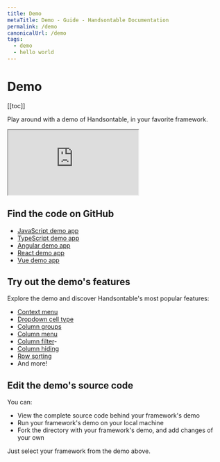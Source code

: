 ```yaml
---
title: Demo
metaTitle: Demo - Guide - Handsontable Documentation
permalink: /demo
canonicalUrl: /demo
tags:
  - demo
  - hello world
---
```


# Demo

[[toc]]

Play around with a demo of Handsontable, in your favorite framework.

<div class="example-container"><iframe
    src="https://handsontable.github.io/handsontable/examples/12.1.0/docs/js/demo/"
    allow="accelerometer; ambient-light-sensor; camera; encrypted-media; geolocation; gyroscope; hid; microphone;
      midi; payment; usb; vr; xr-spatial-tracking"
    sandbox="allow-forms allow-modals allow-popups allow-presentation allow-same-origin allow-scripts"
  ></iframe></div>

## Find the code on GitHub

- [JavaScript demo app](https://github.com/handsontable/handsontable/tree/develop/examples/12.1.0/docs/js/demo/)
- [TypeScript demo app](https://github.com/handsontable/handsontable/tree/develop/examples/12.1.0/docs/ts/demo/)
- [Angular demo app](https://github.com/handsontable/handsontable/tree/develop/examples/12.1.0/docs/angular/demo/)
- [React demo app](https://github.com/handsontable/handsontable/tree/develop/examples/12.1.0/docs/react/demo/)
- [Vue demo app](https://github.com/handsontable/handsontable/tree/develop/examples/12.1.0/docs/vue/demo/)

## Try out the demo's features

Explore the demo and discover Handsontable's most popular features:

- [Context menu](@/guides/accessories-and-menus/context-menu.md)
- [Dropdown cell type](@/guides/cell-types/dropdown-cell-type.md)
- [Column groups](@/guides/columns/column-groups.md)
- [Column menu](@/guides/columns/column-menu.md)
- [Column filter](@/guides/columns/column-filter.md)-
- [Column hiding](@/guides/columns/column-hiding.md)
- [Row sorting](@/guides/rows/row-sorting.md)
- And more!

## Edit the demo's source code

You can:
- View the complete source code behind your framework's demo
- Run your framework's demo on your local machine
- Fork the directory with your framework's demo, and add changes of your own

Just select your framework from the demo above.
